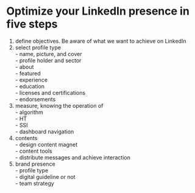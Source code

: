 # Optimize your LinkedIn presence in five steps



1. define objectives. Be aware of what we want to achieve on LinkedIn
2. select profile type\
   \- name, picture, and cover\
   \- profile holder and sector\
   \- about\
   \- featured\
   \- experience\
   \- education\
   \- licenses and certifications\
   \- endorsements
3. measure, knowing the operation of\
   \- algorithm\
   \- HT\
   \- SSI\
   \- dashboard navigation
4. contents\
   \- design content magnet\
   \- content tools\
   \- distribute messages and achieve interaction
5. brand presence\
   \- profile type\
   \- digital guideline or not\
   \- team strategy
